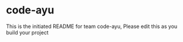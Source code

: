 # code-ayu
This is the initiated README for team code-ayu, Please edit this as you build your project
